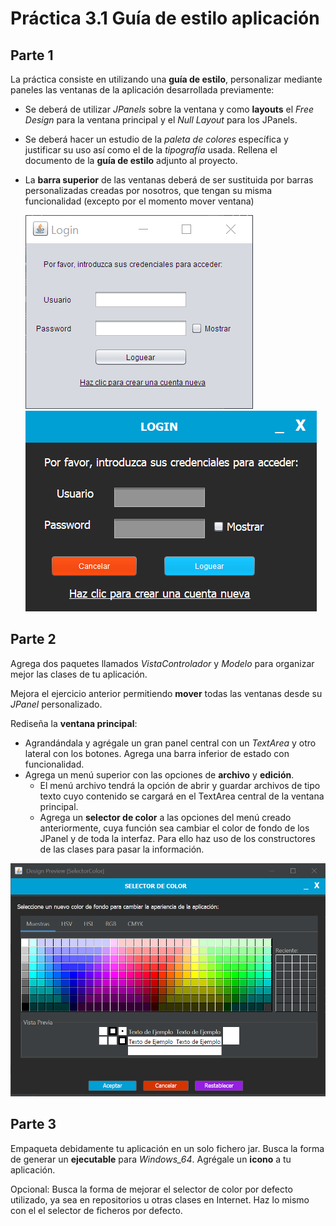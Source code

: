 # Práctica 3.1 Guía de estilo aplicación

## Parte 1

La práctica consiste en utilizando una **guía de estilo**, personalizar mediante paneles las ventanas de la aplicación desarrollada previamente:
-   Se deberá de utilizar *JPanels* sobre la ventana y como **layouts** el *Free Design* para la ventana principal y el *Null Layout* para los JPanels.
-   Se deberá hacer un estudio de la *paleta de colores* específica y justificar su uso así como el de la *tipografía* usada. Rellena el documento de la **guía de estilo** adjunto al proyecto.
-   La **barra superior** de las ventanas deberá de ser sustituida por barras personalizadas creadas por nosotros, que tengan su misma funcionalidad (excepto por el momento mover ventana)

    ![](media/840647d950380324a5c3ae3b8fdee5f3.png)
    ![](media/3605716fc96796a96a8819be129560a7.png)


## Parte 2

Agrega dos paquetes llamados *VistaControlador* y *Modelo* para organizar mejor las clases de tu aplicación.

Mejora el ejercicio anterior permitiendo **mover** todas las ventanas desde su *JPanel* personalizado.

Rediseña la **ventana principal**:

- Agrandándala y agrégale un gran panel central con un *TextArea* y otro lateral con los botones. Agrega una barra inferior de estado con funcionalidad. 
- Agrega un menú superior con las opciones de **archivo** y **edición**.
	- El menú archivo tendrá la opción de abrir y guardar archivos de tipo texto cuyo contenido se cargará en el TextArea central de la ventana principal.
	- Agrega un **selector de color** a las opciones del menú creado anteriormente, cuya función sea cambiar el color de fondo de los JPanel y de toda la interfaz. Para ello haz uso de los constructores de las clases para pasar la información.

![](media/9cd713b474093125d5571d49cd5b0243.png)

## Parte 3

Empaqueta debidamente tu aplicación en un solo fichero jar. Busca la forma de generar un **ejecutable** para *Windows_64*.  Agrégale un **icono** a tu aplicación.

Opcional: Busca la forma de mejorar el selector de color por defecto utilizado, ya sea en repositorios u otras clases en Internet. Haz lo mismo con el el selector de ficheros por defecto.
